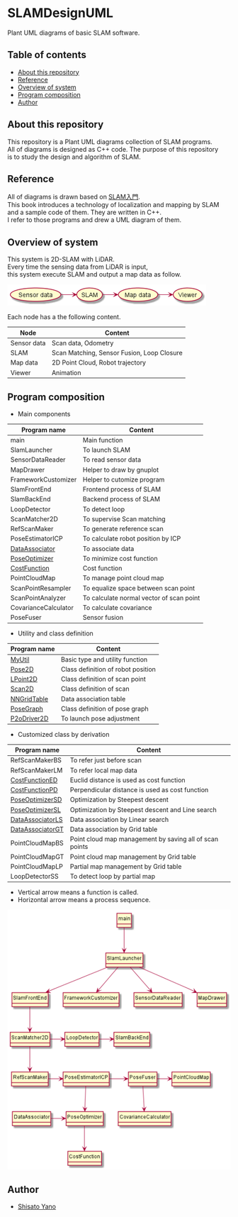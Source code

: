 # SLAMDesignUML
Plant UML diagrams of basic SLAM software.  

## Table of contents

* [About this repository](#about-this-repository)
* [Reference](#reference)
* [Overview of system](#overview-of-system)
* [Program composition](#program-composition)
* [Author](#author)

## About this repository

This repository is a Plant UML diagrams collection of SLAM programs.  
All of diagrams is designed as C++ code. The purpose of this repository  
is to study the design and algorithm of SLAM.  

## Reference

All of diagrams is drawn based on [SLAM入門](https://www.amazon.co.jp/SLAM%E5%85%A5%E9%96%80-%E3%83%AD%E3%83%9C%E3%83%83%E3%83%88%E3%81%AE%E8%87%AA%E5%B7%B1%E4%BD%8D%E7%BD%AE%E6%8E%A8%E5%AE%9A%E3%81%A8%E5%9C%B0%E5%9B%B3%E6%A7%8B%E7%AF%89%E3%81%AE%E6%8A%80%E8%A1%93-%E5%8F%8B%E7%B4%8D-%E6%AD%A3%E8%A3%95/dp/4274221660/ref=sr_1_1?__mk_ja_JP=%E3%82%AB%E3%82%BF%E3%82%AB%E3%83%8A&crid=18ZYA7OX3FQIR&dchild=1&keywords=slam%E5%85%A5%E9%96%80&qid=1588648035&sprefix=slam%2Caps%2C1355&sr=8-1).  
This book introduces a technology of localization and mapping by SLAM  
and a sample code of them. They are written in C++.    
I refer to those programs and drew a UML diagram of them.  

## Overview of system

This system is 2D-SLAM with LiDAR.  
Every time the sensing data from LiDAR is input,  
this system execute SLAM and output a map data as follow.  

![](Images/SystemOverview.png)

Each node has a the following content.  

|Node|Content|
|----|-------|
|Sensor data|Scan data, Odometry|
|SLAM|Scan Matching, Sensor Fusion, Loop Closure|
|Map data|2D Point Cloud, Robot trajectory|
|Viewer|Animation|

## Program composition

* Main components

|Program name|Content|
|------------|-------|
|main|Main function|
|SlamLauncher|To launch SLAM|
|SensorDataReader|To read sensor data|
|MapDrawer|Helper to draw by gnuplot|
|FrameworkCustomizer|Helper to cutomize program|
|SlamFrontEnd|Frontend process of SLAM|
|SlamBackEnd|Backend process of SLAM|
|LoopDetector|To detect loop|
|ScanMatcher2D|To supervise Scan matching|
|RefScanMaker|To generate reference scan|
|PoseEstimatorICP|To calculate robot position by ICP|
|[DataAssociator](https://github.com/ShisatoYano/SLAMDesignUML/tree/master/PlantUML/DataAssociator)|To associate data|
|[PoseOptimizer](https://github.com/ShisatoYano/SLAMDesignUML/tree/master/PlantUML/PoseOptimizer)|To minimize cost function|
|[CostFunction](https://github.com/ShisatoYano/SLAMDesignUML/tree/master/PlantUML/CostFunction)|Cost function|
|PointCloudMap|To manage point cloud map|
|ScanPointResampler|To equalize space between scan point|
|ScanPointAnalyzer|To calculate normal vector of scan point|
|CovarianceCalculator|To calculate covariance|
|PoseFuser|Sensor fusion|

* Utility and class definition

|Program name|Content|
|------------|-------|
|[MyUtil](https://github.com/ShisatoYano/SLAMDesignUML/tree/master/PlantUML/MyUtil)|Basic type and utility function|
|[Pose2D](https://github.com/ShisatoYano/SLAMDesignUML/tree/master/PlantUML/Pose2D)|Class definition of robot position|
|[LPoint2D](https://github.com/ShisatoYano/SLAMDesignUML/tree/master/PlantUML/LPoint2D)|Class definition of scan point|
|[Scan2D](https://github.com/ShisatoYano/SLAMDesignUML/tree/master/PlantUML/Scan2D)|Class definition of scan|
|[NNGridTable](https://github.com/ShisatoYano/SLAMDesignUML/tree/master/PlantUML/NNGridTable)|Data association table|
|[PoseGraph](https://github.com/ShisatoYano/SLAMDesignUML/tree/master/PlantUML/PoseGraph)|Class definition of pose graph|
|[P2oDriver2D](https://github.com/ShisatoYano/SLAMDesignUML/tree/master/PlantUML/P2oDriver2D)|To launch pose adjustment|

* Customized class by derivation

|Program name|Content|
|------------|-------|
|RefScanMakerBS|To refer just before scan|
|RefScanMakerLM|To refer local map data|
|[CostFunctionED](https://github.com/ShisatoYano/SLAMDesignUML/tree/master/PlantUML/CostFunction/CostFunctionED)|Euclid distance is used as cost function|
|[CostFunctionPD](https://github.com/ShisatoYano/SLAMDesignUML/tree/master/PlantUML/CostFunction/CostFunctionPD)|Perpendicular distance is used as cost function|
|[PoseOptimizerSD](https://github.com/ShisatoYano/SLAMDesignUML/tree/master/PlantUML/PoseOptimizer/PoseOptimizerSD)|Optimization by Steepest descent|
|[PoseOptimizerSL](https://github.com/ShisatoYano/SLAMDesignUML/tree/master/PlantUML/PoseOptimizer/PoseOptimizerSL)|Optimization by Steepest descent and Line search|
|[DataAssociatorLS](https://github.com/ShisatoYano/SLAMDesignUML/tree/master/PlantUML/DataAssociator/DataAssociatorLS)|Data association by Linear search|
|[DataAssociatorGT](https://github.com/ShisatoYano/SLAMDesignUML/tree/master/PlantUML/DataAssociator/DataAssociatorGT)|Data association by Grid table|
|PointCloudMapBS|Point cloud map management by saving all of scan points|
|PointCloudMapGT|Point cloud map management by Grid table|
|PointCloudMapLP|Partial map management by Grid table|
|LoopDetectorSS|To detect loop by partial map|

* Vertical arrow means a function is called.
* Horizontal arrow means a process sequence.

![](Images/ProgramComposition.png)

## Author

* [Shisato Yano](https://github.com/ShisatoYano)